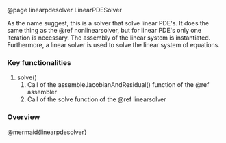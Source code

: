 @page linearpdesolver LinearPDESolver

As the name suggest, this is a solver that solve linear PDE's.
It does the same thing as the @ref nonlinearsolver, but for linear PDE's only one iteration is necessary.
The assembly of the linear system is instantiated. Furthermore, a linear solver is used to solve the linear system of equations.

### Key functionalities

1. solve()
   1. Call of the assembleJacobianAndResidual() function of the @ref assembler
   2. Call of the solve function of the @ref linearsolver

### Overview

@mermaid{linearpdesolver}